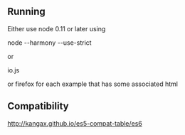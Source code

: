 Running
-------

Either use node 0.11 or later using

node --harmony --use-strict

or

io.js

or firefox for each example that has some associated html

Compatibility
-------------
http://kangax.github.io/es5-compat-table/es6